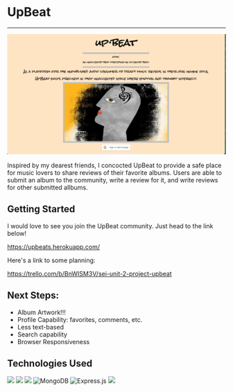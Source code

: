 # **UpBeat**

---
![](public/images/upbeat-home.png)

Inspired by my dearest friends, I concocted UpBeat to provide a safe place for music lovers to share reviews of their favorite albums. Users are able to submit an album to the community, write a review for it, and write reviews for other submitted allbums.

## Getting Started

I would love to see you join the UpBeat community. Just head to the link below!

<https://upbeats.herokuapp.com/>

Here's a link to some planning:

<https://trello.com/b/BnWISM3V/sei-unit-2-project-upbeat>


## Next Steps:

- Album Artwork!!!
- Profile Capability: favorites, comments, etc.
- Less text-based
- Search capability
- Browser Responsiveness


## Technologies Used

![](https://img.shields.io/badge/HTML5-E34F26?style=for-the-badge&logo=html5&logoColor=white)
![](https://img.shields.io/badge/CSS3-1572B6?style=for-the-badge&logo=css3&logoColor=white)
![](https://img.shields.io/badge/Bootstrap-563D7C?style=for-the-badge&logo=bootstrap&logoColor=white)
![MongoDB](https://img.shields.io/badge/MongoDB-%234ea94b.svg?style=for-the-badge&logo=mongodb&logoColor=white)
![Express.js](https://img.shields.io/badge/express.js-%23404d59.svg?style=for-the-badge&logo=express&logoColor=%2361DAFB)
![](https://img.shields.io/badge/Node.js-43853D?style=for-the-badge&logo=node.js&logoColor=white)



